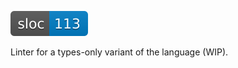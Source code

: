 ![sloc-bowtie-blueprint](../bowtie/misc/generated/sloc-bowtie-blueprint.svg)

Linter for a types-only variant of the language (WIP).
